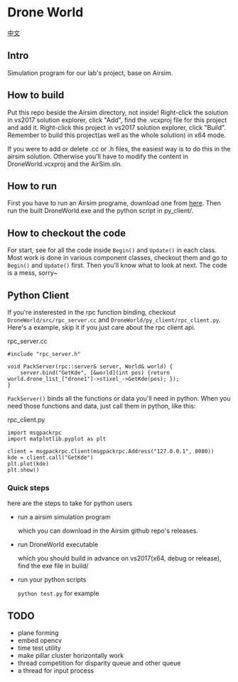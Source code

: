 # Drone World

[中文](./docs/readme_cn.md)

## Intro

Simulation program for our lab's project, base on Airsim.

## How to build

Put this repo beside the Airsim directory, not inside! Right-click the solution in vs2017 solution explorer, click "Add", find the .vcxproj file for this project and add it. Right-click this project in vs2017 solution explorer, click "Build". Remember to build this project(as well as the whole solution) in x64 mode.

If you were to add or delete .cc or .h files, the easiest way is to do this in the airsim solution. Otherwise you'll have to modify the content in  DroneWorld.vcxproj and the AirSim.sln.

## How to run

First you have to run an Airsim programe, download one from [here](https://github.com/Microsoft/AirSim/releases). Then run the built DroneWorld.exe and the python script in py_client/.

## How to checkout the code

For start, see for all the code inside `Begin()` and `Update()` in each class. Most work is done in various component classes, checkout them and go to `Begin()` and `Update()` first. Then you'll know what to look at next. The code is a mess, sorry~

## Python Client

If you're insterested in the rpc function binding, checkout `DroneWorld/src/rpc_server.cc` and `DroneWorld/py_client/rpc_client.py`. Here's a example, skip it if you just care about the rpc client api.

rpc_server.cc
```
#include "rpc_server.h"

void PackServer(rpc::server& server, World& world) {
	server.bind("GetKde", [&world](int pos) {return world.drone_list_["drone1"]->stixel_->GetKde(pos); });
}
```
`PackServer()` binds all the functions or data you'll need in python. When you need those functions and data, just call them in python, like this:

rpc_client.py
```
import msgpackrpc
import matplotlib.pyplot as plt

client = msgpackrpc.Client(msgpackrpc.Address("127.0.0.1", 8080))
kde = client.call("GetKde")
plt.plot(kde)
plt.show()
```

### Quick steps

here are the steps to take for python users

- run a airsim simulation program

  which you can download in the Airsim github repo's releases.
 
- run DroneWorld executable

  which you should build in advance on vs2017(x64, debug or release), find the exe file in build/
  
- run your python scripts

  `python test.py` for example

## TODO

- plane forming
- embed opencv
- time test utility
- make pillar cluster horizontally work
- thread competition for disparity queue and other queue
- a thread for input process
